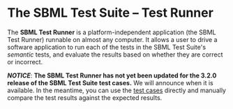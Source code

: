 **The SBML Test Suite – Test Runner**
======================================================================

The **SBML Test Runner** is a platform-independent application (the SBML Test Runner) runnable on almost any computer.  It allows a user to drive a software application to run each of the tests in the SBML Test Suite's _semantic_ tests, and evaluate the results based on whether they are correct or incorrect.

_**NOTICE**_: **The SBML Test Runner has not yet been updated for the 3.2.0 release of the SBML Test Suite test cases.**  We will announce when it is available.  In the meantime, you can use the [test cases](../case-archives) directly and manually compare the test results against the expected results.
